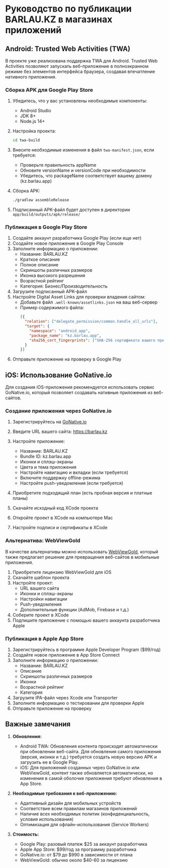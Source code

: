 # Руководство по публикации BARLAU.KZ в магазинах приложений

## Android: Trusted Web Activities (TWA)

В проекте уже реализована поддержка TWA для Android. Trusted Web Activities позволяют запускать веб-приложение в полноэкранном режиме без элементов интерфейса браузера, создавая впечатление нативного приложения.

### Сборка APK для Google Play Store

1. Убедитесь, что у вас установлены необходимые компоненты:
   - Android Studio
   - JDK 8+
   - Node.js 14+

2. Настройка проекта:
   ```bash
   cd twa-build
   ```

3. Внесите необходимые изменения в файл `twa-manifest.json`, если требуется:
   - Проверьте правильность appName
   - Обновите versionName и versionCode при необходимости
   - Убедитесь, что packageName соответствует вашему домену (kz.barlau.app)

4. Сборка APK:
   ```bash
   ./gradlew assembleRelease
   ```

5. Подписанный APK-файл будет доступен в директории `app/build/outputs/apk/release/`

### Публикация в Google Play Store

1. Создайте аккаунт разработчика Google Play (если еще нет)
2. Создайте новое приложение в Google Play Console
3. Заполните информацию о приложении:
   - Название: BARLAU.KZ
   - Краткое описание
   - Полное описание
   - Скриншоты различных размеров
   - Иконка высокого разрешения
   - Возрастной рейтинг
   - Категория: Бизнес/Производительность
4. Загрузите подписанный APK-файл
5. Настройте Digital Asset Links для проверки владения сайтом:
   - Добавьте файл `.well-known/assetlinks.json` на ваш веб-сервер
   - Пример содержимого файла:
     ```json
     [{
       "relation": ["delegate_permission/common.handle_all_urls"],
       "target": {
         "namespace": "android_app",
         "package_name": "kz.barlau.app",
         "sha256_cert_fingerprints": ["SHA-256 сертификата вашего приложения"]
       }
     }]
     ```
6. Отправьте приложение на проверку в Google Play

## iOS: Использование GoNative.io

Для создания iOS-приложения рекомендуется использовать сервис GoNative.io, который позволяет создавать нативные приложения из веб-сайтов.

### Создание приложения через GoNative.io

1. Зарегистрируйтесь на [GoNative.io](https://gonative.io/)
2. Введите URL вашего сайта: https://barlau.kz
3. Настройте приложение:
   - Название: BARLAU.KZ
   - Bundle ID: kz.barlau.app
   - Иконки и сплэш-экраны
   - Цвета и тема приложения
   - Настройте навигацию и вкладки (если требуется)
   - Включите поддержку offline-режима
   - Настройте push-уведомления (если требуется)

4. Приобретите подходящий план (есть пробная версия и платные планы)
5. Скачайте исходный код XCode проекта
6. Откройте проект в XCode на компьютере Mac
7. Настройте подписи и сертификаты в XCode

### Альтернатива: WebViewGold

В качестве альтернативы можно использовать [WebViewGold](https://webviewgold.com/), который также предлагает решение для превращения веб-сайтов в мобильные приложения.

1. Приобретите лицензию WebViewGold для iOS
2. Скачайте шаблон проекта
3. Настройте проект:
   - URL вашего сайта
   - Иконки и сплэш-экраны
   - Настройки навигации
   - Push-уведомления
   - Дополнительные функции (AdMob, Firebase и т.д.)
4. Соберите проект в XCode
5. Подпишите приложение с помощью вашего аккаунта разработчика Apple

### Публикация в Apple App Store

1. Зарегистрируйтесь в программе Apple Developer Program ($99/год)
2. Создайте новое приложение в App Store Connect
3. Заполните информацию о приложении:
   - Название: BARLAU.KZ
   - Описание
   - Скриншоты различных размеров
   - Иконки
   - Возрастной рейтинг
   - Категория
4. Загрузите IPA-файл через Xcode или Transporter
5. Заполните информацию о тестировании для проверки Apple
6. Отправьте приложение на проверку

## Важные замечания

1. **Обновления:**
   - Android TWA: Обновления контента происходят автоматически при обновлении веб-сайта. Для обновления самого приложения (версия, иконки и т.д.) требуется создать новую версию APK и загрузить ее в Google Play.
   - iOS: Для приложений созданных через GoNative.io или WebViewGold, контент также обновляется автоматически, но изменения в самой оболочке приложения требуют обновления в App Store.

2. **Необходимые требования к веб-приложению:**
   - Адаптивный дизайн для мобильных устройств
   - Соответствие всем правилам магазинов приложений
   - Наличие всех необходимых политик (конфиденциальность, условия использования)
   - Оптимизация для офлайн-использования (Service Workers)

3. **Стоимость:**
   - Google Play: разовый платеж $25 за аккаунт разработчика
   - Apple App Store: $99/год за программу разработчика
   - GoNative.io: от $79 до $990 в зависимости от плана
   - WebViewGold: обычно около $40-60 за лицензию 